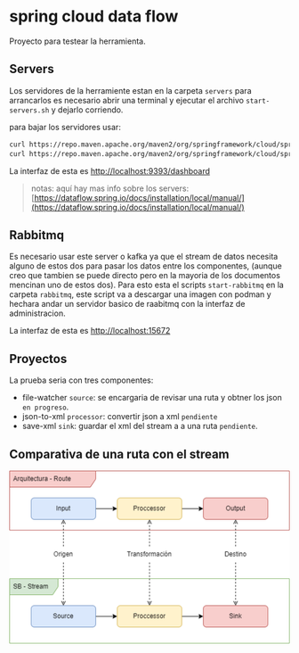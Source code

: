 # spring cloud data flow

Proyecto para testear la herramienta.

## Servers

Los servidores de la herramiente estan en la carpeta `servers` para arrancarlos es necesario abrir una terminal y ejecutar el archivo `start-servers.sh` y dejarlo corriendo.

para bajar los servidores usar:

```bash
curl https://repo.maven.apache.org/maven2/org/springframework/cloud/spring-cloud-dataflow-server/2.11.5/spring-cloud-dataflow-server-2.11.5.jar
curl https://repo.maven.apache.org/maven2/org/springframework/cloud/spring-cloud-skipper-server/2.11.5/spring-cloud-skipper-server-2.11.5.jar
```

La interfaz de esta es [http://localhost:9393/dashboard](http://localhost:9393/dashboard)

> notas: aquí hay mas info sobre los servers: [https://dataflow.spring.io/docs/installation/local/manual/](https://dataflow.spring.io/docs/installation/local/manual/)

## Rabbitmq

Es necesario usar este server o kafka ya que el stream de datos necesita alguno de estos dos para pasar los datos entre los componentes, (aunque creo que tambien se puede directo pero en la mayoria de los documentos mencinan uno de estos dos). Para esto esta el scripts `start-rabbitmq` en la carpeta `rabbitmq`, este script va a descargar una imagen con podman y hechara andar un servidor basico de raabitmq con la interfaz de administracion.

La interfaz de esta es [http://localhost:15672](http://localhost:15672)

## Proyectos

La prueba seria con tres componentes:

- file-watcher `source`: se encargaria de revisar una ruta y obtner los json `en progreso`.
- json-to-xml  `processor`: convertir json a xml `pendiente`
- save-xml `sink`: guardar el xml del stream a a una ruta `pendiente`.

## Comparativa de una ruta con el stream

![comparativa](./comparative.drawio.png)
